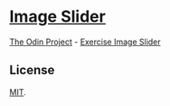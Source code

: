 # [Image Slider]()
[The Odin Project](https://www.theodinproject.com/) - [Exercise Image Slider](https://www.theodinproject.com/courses/javascript/lessons/dynamic-user-interface-interactions#image-slider)

## License
[MIT](https://mit-license.org/).
